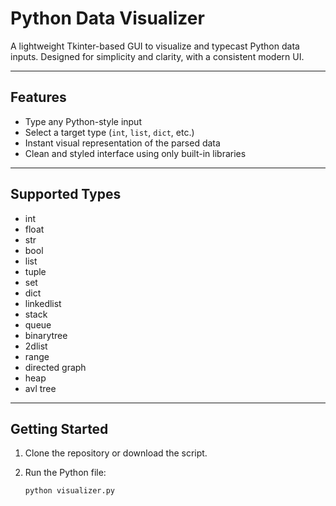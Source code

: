 # Python Data Visualizer

A lightweight Tkinter-based GUI to visualize and typecast Python data inputs. Designed for simplicity and clarity, with a consistent modern UI.

---

## Features

- Type any Python-style input
- Select a target type (`int`, `list`, `dict`, etc.)
- Instant visual representation of the parsed data
- Clean and styled interface using only built-in libraries

---

## Supported Types

- int  
- float  
- str  
- bool  
- list  
- tuple  
- set  
- dict
- linkedlist
- stack
- queue
- binarytree
- 2dlist
- range
- directed graph 
- heap 
- avl tree

---

## Getting Started

1. Clone the repository or download the script.
2. Run the Python file:

   ```bash
   python visualizer.py
